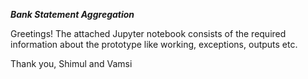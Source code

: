 *********Bank Statement Aggregation*********

Greetings!
The attached Jupyter notebook consists of the required information about the prototype like working, exceptions, outputs etc. 

Thank you,
Shimul and Vamsi 

